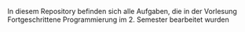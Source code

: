 In diesem Repository befinden sich alle Aufgaben, die in der Vorlesung Fortgeschrittene Programmierung im 2. Semester bearbeitet wurden
